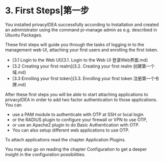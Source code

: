 # 3. First Steps|第一步

You installed privacyIDEA successfully according to Installation and created an administrator using the command pi-manage admin as e.g. described in Ubuntu Packages.

These first steps will guide you through the tasks of logging in to the management web UI, attaching your first users and enrolling the first token.

* [3.1 Login to the Web UI](3.1. Login to the Web UI 登录Web界面.md)
* [3.2 Creating your first realm](3.2. Creating your first realm 创建第一个域.md)
* [3.3 Enrolling your first token](3.3. Enrolling your first token 注册第一个令牌.md)

After these first steps you will be able to start attaching applications to privacyIDEA in order to add two factor authentication to those applications. You can

* use a PAM module to authenticate with OTP at SSH or local login
* or the RADIUS plugin to configure your firewall or VPN to use OTP,
* or use an Apache2 plugin to do Basic Authentication with OTP.
* You can also setup different web applications to use OTP.

To attach applications read the chapter Application Plugins.

You may also go on reading the chapter Configuration to get a deeper insight in the configuration possibilities.